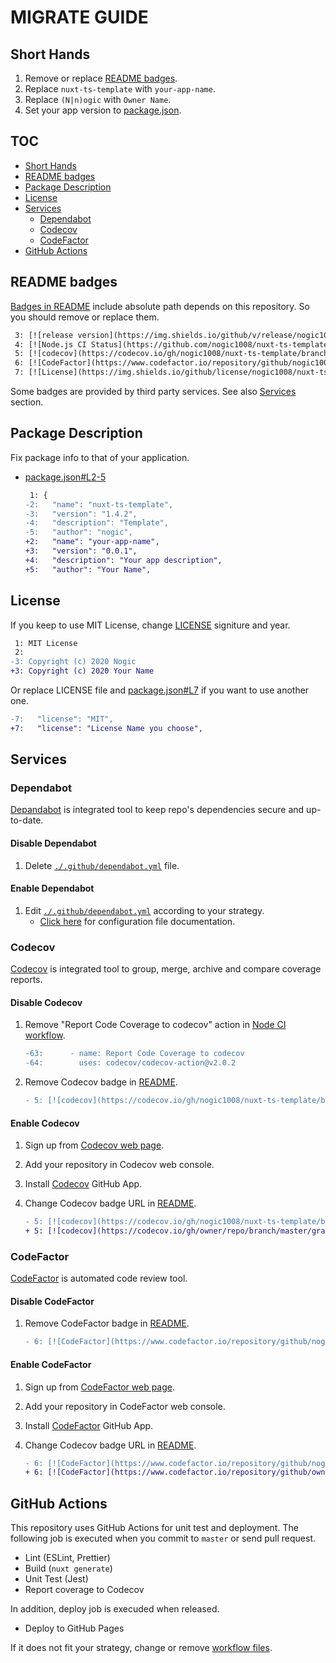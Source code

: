 # MIGRATE GUIDE

## Short Hands

1. Remove or replace [README badges](./README.md#L3-7).
1. Replace `nuxt-ts-template` with `your-app-name`.
1. Replace `(N|n)ogic` with `Owner Name`.
1. Set your app version to [package.json](./package.json#L3).

## TOC

- [Short Hands](#short-hands)
- [README badges](#readme-badges)
- [Package Description](#package-description)
- [License](#license)
- [Services](#services)
  - [Dependabot](#dependabot)
  - [Codecov](#codecov)
  - [CodeFactor](#codefactor)
- [GitHub Actions](#github-actions)

## README badges

[Badges in README](./README.md#L3-7) include absolute path depends on this repository.
So you should remove or replace them.

```diff
 3: [![release version](https://img.shields.io/github/v/release/nogic1008/nuxt-ts-template "release version")](https://github.com/nogic1008/nuxt-ts-template/releases)
 4: [![Node.js CI Status](https://github.com/nogic1008/nuxt-ts-template/workflows/Node%20CI/badge.svg "Node CI Status")](/nogic1008/nuxt-ts-template/actions?query=workflow%3A%22Node+CI%22)
 5: [![codecov](https://codecov.io/gh/nogic1008/nuxt-ts-template/branch/master/graph/badge.svg)](https://codecov.io/gh/nogic1008/nuxt-ts-template)
 6: [![CodeFactor](https://www.codefactor.io/repository/github/nogic1008/nuxt-ts-template/badge)](https://www.codefactor.io/repository/github/nogic1008/nuxt-ts-template)
 7: [![License](https://img.shields.io/github/license/nogic1008/nuxt-ts-template)](LICENSE)
```

Some badges are provided by third party services. See also [Services](#services) section.

## Package Description

Fix package info to that of your application.

- [package.json#L2-5](./package.json#L2-5)

  ```diff
   1: {
  -2:   "name": "nuxt-ts-template",
  -3:   "version": "1.4.2",
  -4:   "description": "Template",
  -5:   "author": "nogic",
  +2:   "name": "your-app-name",
  +3:   "version": "0.0.1",
  +4:   "description": "Your app description",
  +5:   "author": "Your Name",
  ```

## License

If you keep to use MIT License, change [LICENSE](./LICENSE#L3) signiture and year.

```diff
 1: MIT License
 2: 
-3: Copyright (c) 2020 Nogic
+3: Copyright (c) 2020 Your Name
```

Or replace LICENSE file and [package.json#L7](./package.json#L7) if you want to use another one.

```diff
-7:   "license": "MIT",
+7:   "license": "License Name you choose",
```

## Services

### Dependabot

[Depandabot](https://help.github.com/github/administering-a-repository/about-github-dependabot) is integrated tool to keep repo's dependencies secure and up-to-date.

#### Disable Dependabot

1. Delete [`./.github/dependabot.yml`](./.github/dependabot.yml) file.

#### Enable Dependabot

1. Edit [`./.github/dependabot.yml`](./.github/dependabot.yml) according to your strategy.
    - [Click here](https://help.github.com/github/administering-a-repository/configuration-options-for-dependency-updates) for configuration file documentation.

### Codecov

[Codecov](https://codecov.io/) is integrated tool to group, merge, archive and compare coverage reports.

#### Disable Codecov

1. Remove "Report Code Coverage to codecov" action in [Node CI workflow](./.github/workflows/nodejs.yml#L63-64).

    ```diff
    -63:      - name: Report Code Coverage to codecov
    -64:        uses: codecov/codecov-action@v2.0.2
    ```

1. Remove Codecov badge in [README](./README.md#L5).

    ```diff
    - 5: [![codecov](https://codecov.io/gh/nogic1008/nuxt-ts-template/branch/master/graph/badge.svg)](https://codecov.io/gh/nogic1008/nuxt-ts-template)
    ```

#### Enable Codecov

1. Sign up from [Codecov web page](https://codecov.io/).
1. Add your repository in Codecov web console.
1. Install [Codecov](https://github.com/marketplace/codecov) GitHub App.
1. Change Codecov badge URL in [README](./README.md#L5).

    ```diff
    - 5: [![codecov](https://codecov.io/gh/nogic1008/nuxt-ts-template/branch/master/graph/badge.svg)](https://codecov.io/gh/nogic1008/nuxt-ts-template)
    + 5: [![codecov](https://codecov.io/gh/owner/repo/branch/master/graph/badge.svg)](https://codecov.io/gh/owner/repo)
    ```

### CodeFactor

[CodeFactor](https://www.codefactor.io/) is automated code review tool.

#### Disable CodeFactor

1. Remove CodeFactor badge in [README](./README.md#L6).

    ```diff
    - 6: [![CodeFactor](https://www.codefactor.io/repository/github/nogic1008/nuxt-ts-template/badge)](https://www.codefactor.io/repository/github/nogic1008/nuxt-ts-template)
    ```

#### Enable CodeFactor

1. Sign up from [CodeFactor web page](https://www.codefactor.io/).
1. Add your repository in CodeFactor web console.
1. Install [CodeFactor](https://github.com/marketplace/codefactor) GitHub App.
1. Change Codecov badge URL in [README](./README.md#L6).

    ```diff
    - 6: [![CodeFactor](https://www.codefactor.io/repository/github/nogic1008/nuxt-ts-template/badge)](https://www.codefactor.io/repository/github/nogic1008/nuxt-ts-template)
    + 6: [![CodeFactor](https://www.codefactor.io/repository/github/owner/repo/badge)](https://www.codefactor.io/repository/github/owner/repo)
    ```

## GitHub Actions

This repository uses GitHub Actions for unit test and deployment.
The following job is executed when you commit to `master` or send pull request.

- Lint (ESLint, Prettier)
- Build (`nuxt generate`)
- Unit Test (Jest)
- Report coverage to Codecov

In addition, deploy job is execuded when released.

- Deploy to GitHub Pages

If it does not fit your strategy, change or remove [workflow files](./.github/workflows/).
